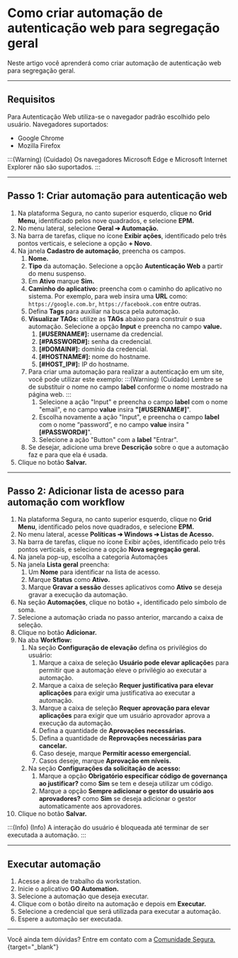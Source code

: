 # Como criar automação de autenticação web para segregação geral

Neste artigo você aprenderá como criar automação de autenticação web para segregação geral.

* * *

## Requisitos
Para Autenticação Web utiliza-se o navegador padrão escolhido pelo usuário. Navegadores suportados:

* Google Chrome 
* Mozilla Firefox

:::(Warning) (Cuidado)
Os navegadores Microsoft Edge e Microsoft Internet Explorer não são suportados.
:::

* * *

## Passo 1: Criar automação para autenticação web

1. Na plataforma Segura, no canto superior esquerdo, clique no **Grid Menu**, identificado pelos nove quadrados, e selecione **EPM.**
2. No menu lateral, selecione **Geral ➔ Automação.**
3. Na barra de tarefas, clique no ícone **Exibir ações**, identificado pelo três pontos verticais, e selecione a opção **+ Novo**.
4. Na janela **Cadastro de automação**, preencha os campos.
    1. **Nome.**
    2. **Tipo** da automação. Selecione a opção **Autenticação Web** a partir do menu suspenso.
    3. Em **Ativo** marque **Sim.**
    4. **Caminho do aplicativo:** preencha com o caminho do aplicativo no sistema. Por exemplo, para web insira uma **URL** como: `https://google.com.br`, `https://facebook.com`  entre outras. 
    5. Defina **Tags** para auxiliar na busca pela automação.
    6. **Visualizar TAGs:** utilize as **TAGs** abaixo para construir o sua automação. Selecione a opção **Input** e preencha no campo **value.**
        1. **[#USERNAME#]:** username da credencial.
        2. **[#PASSWORD#]:** senha da credencial.
        3. **[#DOMAIN#]:** domínio da credencial.
        4. **[#HOSTNAME#]:** nome do hostname.
        5. **[#HOST_IP#]:** IP do hostname.
    7. Para criar uma automação para realizar a autenticação em um site, você pode utilizar este exemplo:
        :::(Warning) (Cuidado)
        Lembre se de substituir o nome no campo **label** conforme o nome mostrado na página web.
        :::
        1. Selecione a ação "Input" e preencha o campo **label** com o nome "email", e no campo **value** insira **"[#USERNAME#]**".
        2. Escolha novamente a ação "Input", e preencha o campo **label** com o nome “password”, e no campo **value** insira "**[#PASSWORD#]**".
        3. Selecione a ação "Button" com a **label** "Entrar".
    11. Se desejar, adicione uma breve **Descrição** sobre o que a automação faz e para que ela é usada.
5. Clique no botão **Salvar.**

* * *

## Passo 2: Adicionar lista de acesso para automação com workflow

1. Na plataforma Segura, no canto superior esquerdo, clique no **Grid Menu**, identificado pelos nove quadrados, e selecione **EPM.**
2. No menu lateral, acesse **Políticas ➔ Windows ➔ Listas de Acesso.**
3. Na barra de tarefas, clique no ícone Exibir ações, identificado pelo três pontos verticais, e selecione a opção **Nova segregação geral.**
4. Na janela pop-up, escolha a categoria Automações
5. Na janela **Lista geral** preencha:
    1. Um **Nome** para identificar na lista de acesso.
    2. Marque **Status** como **Ativo.**
    3. Marque **Gravar a sessão** desses aplicativos como **Ativo** se deseja gravar a execução da automação.
6. Na seção **Automações**, clique no botão +, identificado pelo símbolo de soma.
7. Selecione a automação criada no passo anterior, marcando a caixa de seleção.
8. Clique no botão **Adicionar.**
9. Na aba **Workflow:**
    1. Na seção **Configuração de elevação** defina os privilégios do usuário:
        1. Marque a caixa de seleção **Usuário pode elevar aplicaçõe**s para permitir que a automação eleve o privilégio ao executar a automação.
        2. Marque a caixa de seleção **Requer justificativa para elevar aplicações** para exigir uma justificativa ao executar a automação.
        3. Marque a caixa de seleção **Requer aprovação para elevar aplicações** para exigir que um usuário aprovador aprova a execução da automação.
        4. Defina a quantidade de **Aprovações necessárias.**
        5. Defina a quantidade de **Reprovações necessárias para cancelar.**
        6. Caso deseje, marque **Permitir acesso emergencial.**
        7. Casos deseje, marque **Aprovação em níveis.**
    2. Na seção **Configurações da solicitação de acesso:**
        1. Marque a opção **Obrigatório especificar código de governança ao justificar?** como **Sim** se tem e deseja utilizar um código.
        2. Marque a opção **Sempre adicionar o gestor do usuário aos aprovadores?** como **Sim** se deseja adicionar o gestor automaticamente aos aprovadores.
10. Clique no botão **Salvar.**

:::(Info) (Info)
A interação do usuário é bloqueada até terminar de ser executada a automação.
:::

* * *

## Executar automação

1. Acesse a área de trabalho da workstation.
2. Inicie o aplicativo **GO Automation.**
3. Selecione a automação que deseja executar.
4. Clique com o botão direito na automação e depois em **Executar.**
5. Selecione a credencial que será utilizada para executar a automação.
6. Espere a automação ser executada.

* * *

Você ainda tem dúvidas? Entre em contato com a [Comunidade Segura.](https://community.Segura.io/){target="_blank"}